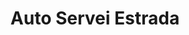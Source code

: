 ---
title: "Auto Servei Estrada"
url: /hostalnou-i-la-codosa/auto-servei-estrada/
shop: Autohaus
---